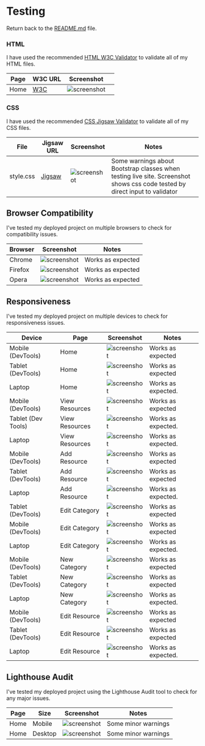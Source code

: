 # Testing

Return back to the [README.md](README.md) file.

### HTML

I have used the recommended [HTML W3C Validator](https://validator.w3.org) to validate all of my HTML files.

| Page | W3C URL | Screenshot | |
| --- | --- | --- | --- |
| Home | [W3C](https://validator.w3.org/nu/?doc=https%3A%2F%2Fresource-keeper-9faa6ecfb87f.herokuapp.com%2F) | ![screenshot](documentation/images/testing-w3c-html.png) | 


### CSS

I have used the recommended [CSS Jigsaw Validator](https://jigsaw.w3.org/css-validator) to validate all of my CSS files.

| File | Jigsaw URL | Screenshot | Notes|
| --- | --- | --- | --- |
| style.css | [Jigsaw](https://jigsaw.w3.org/css-validator/validator?uri=https%3A%2F%2Fresource-keeper-9faa6ecfb87f.herokuapp.com%2F&profile=css3svg&usermedium=all&warning=1&vextwarning=&lang=en) |![screenshot](documentation/images/testing-css-w3c.png)| Some warnings about Bootstrap classes when testing live site. Screenshot shows css code tested by direct input to validator
## Browser Compatibility

I've tested my deployed project on multiple browsers to check for compatibility issues.

| Browser | Screenshot | Notes |
| --- | --- | --- |
| Chrome | ![screenshot](documentation/images/testing-browser-chrome.png) | Works as expected |
| Firefox | ![screenshot](documentation/images/testing-browser-firefox.png) | Works as expected |
| Opera | ![screenshot](documentation/images/testing-browser-opera.png) | Works as expected |

## Responsiveness


I've tested my deployed project on multiple devices to check for responsiveness issues.

| Device | Page |Screenshot | Notes |
| --- | --- | --- | --- |
| Mobile (DevTools) | Home |![screenshot](documentation/images/testing-mobile-responsive.png) | Works as expected |
| Tablet (DevTools) | Home |![screenshot](documentation/images/testing-tablet-responsive.png) | Works as expected |
| Laptop | Home |![screenshot](documentation/images/testing-laptop-responsive.png) | Works as expected. |
| Mobile (DevTools) | View Resources |![screenshot](documentation/images/view-resources-mobile.png) | Works as expected |
| Tablet (Dev Tools) | View Resources |![screenshot](documentation/images/view-resources-tablet.png) | Works as expected. |
| Laptop | View Resources |![screenshot](documentation/images/view-resources-laptop.png) | Works as expected. |
| Mobile (DevTools) | Add Resource |![screenshot](documentation/images/add-resource-mobile.png) | Works as expected |
| Tablet (DevTools) | Add Resource |![screenshot](documentation/images/add-resource-tablet.png) | Works as expected |
| Laptop | Add Resource |![screenshot](documentation/images/add-resource-laptop.png) | Works as expected. |
| Tablet (DevTools) | Edit Category |![screenshot](documentation/images/edit-category-tablet.png) | Works as expected |
| Mobile (DevTools) | Edit Category |![screenshot](documentation/images/edit-category-mobile.png) | Works as expected |
| Laptop | Edit Category |![screenshot](documentation/images/edit-category-laptop.png) | Works as expected. |
| Mobile (DevTools) | New Category |![screenshot](documentation/images/new-category-mobile.png) | Works as expected |
| Tablet (DevTools) | New Category |![screenshot](documentation/images/new-category-tablet.png) | Works as expected |
| Laptop | New Category |![screenshot](documentation/images/new-category-laptop.png) | Works as expected. |
| Mobile (DevTools) | Edit Resource |![screenshot](documentation/images/edit-category-mobile.png) | Works as expected |
| Tablet (DevTools) | Edit Resource |![screenshot](documentation/images/edit-category-tablet.png) | Works as expected |
| Laptop | Edit Resource |![screenshot](documentation/images/edit-category-laptop.png) | Works as expected. |





## Lighthouse Audit

I've tested my deployed project using the Lighthouse Audit tool to check for any major issues.

| Page | Size | Screenshot | Notes |
| --- | --- | --- | --- |
| Home | Mobile | ![screenshot](documentation/images/testing-lighthouse-mobile.png) | Some minor warnings |
| Home | Desktop | ![screenshot](documentation/images/testing-lighthouse-laptop.png) | Some minor warnings |
